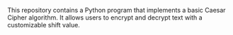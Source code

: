 This repository contains a Python program that implements a basic Caesar Cipher algorithm. It allows users to encrypt and decrypt text with a customizable shift value.
